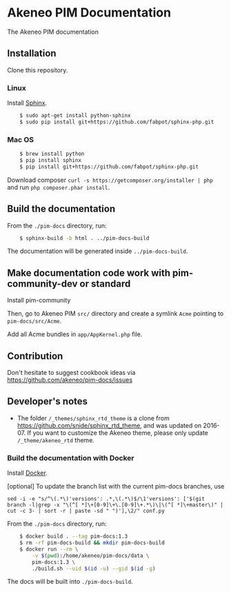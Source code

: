 # Akeneo PIM Documentation

The Akeneo PIM documentation

## Installation

Clone this repository.

### Linux

Install [Sphinx](http://sphinx-doc.org/).
```bash
    $ sudo apt-get install python-sphinx
    $ sudo pip install git+https://github.com/fabpot/sphinx-php.git
```

### Mac OS

```bash
    $ brew install python
    $ pip install sphinx
    $ pip install git+https://github.com/fabpot/sphinx-php.git
```

Download composer `curl -s https://getcomposer.org/installer | php` and run `php composer.phar install`.

## Build the documentation

From the `./pim-docs` directory, run:

``` bash
    $ sphinx-build -b html . ../pim-docs-build
```

The documentation will be generated inside `../pim-docs-build`.

## Make documentation code work with pim-community-dev or standard

Install pim-community

Then, go to Akeneo PIM `src/` directory and create a symlink `Acme` pointing to `pim-docs/src/Acme`.

Add all Acme bundles in `app/AppKernel.php` file.

## Contribution

Don't hesitate to suggest cookbook ideas via https://github.com/akeneo/pim-docs/issues

## Developer's notes

- The folder `/_themes/sphinx_rtd_theme` is a clone from https://github.com/snide/sphinx_rtd_theme, and was
updated on 2016-07. If you want to customize the Akeneo theme, please only update `/_theme/akeneo_rtd` theme.

### Build the documentation with Docker

Install [Docker](https://docs.docker.com/engine/installation/).

[optional] To update the branch list with the current pim-docs branches, use

```
sed -i -e "s/^\(.*\)'versions': .*,\(.*\)$/\1'versions': ['$(git branch -l|grep -x "\(^[ *]\+[0-9]\+\.[0-9]\+.*\)\|\(^[ *]\+master\)" | cut -c 3- | sort -r | paste -sd " ")'],\2/" conf.py
```

From the `./pim-docs` directory, run:

```bash
    $ docker build . --tag pim-docs:1.3
    $ rm -rf pim-docs-build && mkdir pim-docs-build
    $ docker run --rm \
        -v $(pwd):/home/akeneo/pim-docs/data \
        pim-docs:1.3 \
        ./build.sh --uid $(id -u) --gid $(id -g)
```

The docs will be built into `./pim-docs-build`.
